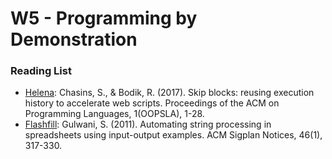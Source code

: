 # W5 - Programming by Demonstration

### Reading List

* [Helena](https://helena-lang.org/): Chasins, S., & Bodik, R. (2017). Skip blocks: reusing execution history to accelerate web scripts. Proceedings of the ACM on Programming Languages, 1(OOPSLA), 1-28.
* [Flashfill](https://support.microsoft.com/en-us/office/using-flash-fill-in-excel-3f9bcf1e-db93-4890-94a0-1578341f73f7): Gulwani, S. (2011). Automating string processing in spreadsheets using input-output examples. ACM Sigplan Notices, 46(1), 317-330.
